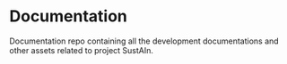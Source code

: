 # Documentation
Documentation repo containing all the development documentations and other assets related to project SustAIn.
